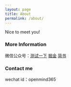 ```yaml
---
layout: page
title: About
permalink: /about/
---
```


Nice to meet you!

### More Information

微信公众号：[测试一下](https://mp.weixin.qq.com/mp/profile_ext?action=home&__biz=MzI2MzE2NDczMw==&scene=124#wechat_redirect)
[掘金](https://juejin.cn/user/3087084379442989)
[简书](https://www.jianshu.com/u/6013a544da2d)

### Contact me

wechat id：openmind365
